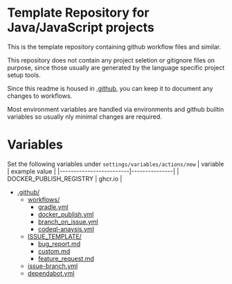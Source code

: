 # Template Repository for Java/JavaScript projects
This is the template repository containing github workflow files and similar.

This repository does not contain any project seletion or gitignore files on purpose,
since those usually are generated by the language specific project setup tools.

Since this readme is housed in [.github](.), you can keep it to document any changes to workflows.

Most environment variables are handled via environments and github builtin variables so usually nly minimal changes are required.

# Variables
Set the following variables under `settings/variables/actions/new`
| variable                | example value |
|-------------------------|---------------|
| DOCKER_PUBLISH_REGISTRY | ghcr.io       |

- [.github/](.)
    - [workflows/](./workflows/)
        - [gradle.yml](./workflows/gradle.yml)
        - [docker_publish.yml](./workflows/docker_publish.yml)
        - [branch_on_issue.yml](./workflows/branch_on_issue.yml)
        - [codeql-anaysis.yml](./workflows/codeql-analysis.yml)
    - [ISSUE_TEMPLATE/](./ISSUE_TEMPLATE/)
        - [bug_report.md](./ISSUE_TEMPLATE/bug_report.md)
        - [custom.md](./ISSUE_TEMPLATE/custom.md)
        - [feature_request.md](./ISSUE_TEMPLATE/feature_request.md)
    - [issue-branch.yml](./issue-branch.yml)
    - [dependabot.yml](./dependabot.yml)
